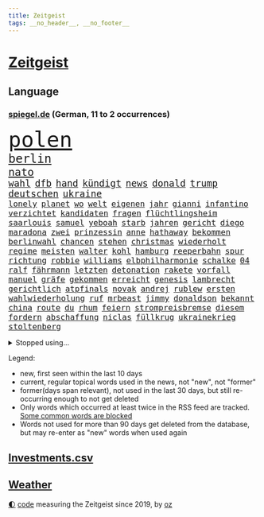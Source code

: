 ```yaml
---
title: Zeitgeist
tags: __no_header__, __no_footer__
---
```


# [Zeitgeist](https://oliz.io/zeitgeist/)

## Language

<h3><a href="https://www.spiegel.de" target="_blank">spiegel.de</a> (German, 11 to 2 occurrences)</h3>
<p style="font-family:monospace">
<span style="font-size:32pt"><a href="news_links.html#polen" class="current">polen</a></span>
<br>
<span style="font-size:18pt"><a href="news_links.html#berlin" class="current">berlin</a></span>
<br>
<span style="font-size:16pt"><a href="news_links.html#nato" class="current">nato</a></span>
<br>
<span style="font-size:14pt"><a href="news_links.html#wahl" class="current">wahl</a></span>
<span style="font-size:14pt"><a href="news_links.html#dfb" class="current">dfb</a></span>
<span style="font-size:14pt"><a href="news_links.html#hand" class="current">hand</a></span>
<span style="font-size:14pt"><a href="news_links.html#kündigt" class="current">kündigt</a></span>
<span style="font-size:14pt"><a href="news_links.html#news" class="current">news</a></span>
<span style="font-size:14pt"><a href="news_links.html#donald" class="current">donald</a></span>
<span style="font-size:14pt"><a href="news_links.html#trump" class="current">trump</a></span>
<span style="font-size:14pt"><a href="news_links.html#deutschen" class="current">deutschen</a></span>
<span style="font-size:14pt"><a href="news_links.html#ukraine" class="current">ukraine</a></span>
<br>
<span style="font-size:12pt"><a href="news_links.html#lonely" class="new">lonely</a></span>
<span style="font-size:12pt"><a href="news_links.html#planet" class="current">planet</a></span>
<span style="font-size:12pt"><a href="news_links.html#wo" class="current">wo</a></span>
<span style="font-size:12pt"><a href="news_links.html#welt" class="current">welt</a></span>
<span style="font-size:12pt"><a href="news_links.html#eigenen" class="current">eigenen</a></span>
<span style="font-size:12pt"><a href="news_links.html#jahr" class="current">jahr</a></span>
<span style="font-size:12pt"><a href="news_links.html#gianni" class="new">gianni</a></span>
<span style="font-size:12pt"><a href="news_links.html#infantino" class="new">infantino</a></span>
<span style="font-size:12pt"><a href="news_links.html#verzichtet" class="current">verzichtet</a></span>
<span style="font-size:12pt"><a href="news_links.html#kandidaten" class="current">kandidaten</a></span>
<span style="font-size:12pt"><a href="news_links.html#fragen" class="current">fragen</a></span>
<span style="font-size:12pt"><a href="news_links.html#flüchtlingsheim" class="current">flüchtlingsheim</a></span>
<span style="font-size:12pt"><a href="news_links.html#saarlouis" class="new">saarlouis</a></span>
<span style="font-size:12pt"><a href="news_links.html#samuel" class="current">samuel</a></span>
<span style="font-size:12pt"><a href="news_links.html#yeboah" class="new">yeboah</a></span>
<span style="font-size:12pt"><a href="news_links.html#starb" class="current">starb</a></span>
<span style="font-size:12pt"><a href="news_links.html#jahren" class="current">jahren</a></span>
<span style="font-size:12pt"><a href="news_links.html#gericht" class="current">gericht</a></span>
<span style="font-size:12pt"><a href="news_links.html#diego" class="new">diego</a></span>
<span style="font-size:12pt"><a href="news_links.html#maradona" class="new">maradona</a></span>
<span style="font-size:12pt"><a href="news_links.html#zwei" class="current">zwei</a></span>
<span style="font-size:12pt"><a href="news_links.html#prinzessin" class="current">prinzessin</a></span>
<span style="font-size:12pt"><a href="news_links.html#anne" class="current">anne</a></span>
<span style="font-size:12pt"><a href="news_links.html#hathaway" class="current">hathaway</a></span>
<span style="font-size:12pt"><a href="news_links.html#bekommen" class="current">bekommen</a></span>
<span style="font-size:12pt"><a href="news_links.html#berlinwahl" class="new">berlinwahl</a></span>
<span style="font-size:12pt"><a href="news_links.html#chancen" class="current">chancen</a></span>
<span style="font-size:12pt"><a href="news_links.html#stehen" class="current">stehen</a></span>
<span style="font-size:12pt"><a href="news_links.html#christmas" class="new">christmas</a></span>
<span style="font-size:12pt"><a href="news_links.html#wiederholt" class="current">wiederholt</a></span>
<span style="font-size:12pt"><a href="news_links.html#regime" class="current">regime</a></span>
<span style="font-size:12pt"><a href="news_links.html#meisten" class="current">meisten</a></span>
<span style="font-size:12pt"><a href="news_links.html#walter" class="current">walter</a></span>
<span style="font-size:12pt"><a href="news_links.html#kohl" class="current">kohl</a></span>
<span style="font-size:12pt"><a href="news_links.html#hamburg" class="current">hamburg</a></span>
<span style="font-size:12pt"><a href="news_links.html#reeperbahn" class="current">reeperbahn</a></span>
<span style="font-size:12pt"><a href="news_links.html#spur" class="current">spur</a></span>
<span style="font-size:12pt"><a href="news_links.html#richtung" class="current">richtung</a></span>
<span style="font-size:12pt"><a href="news_links.html#robbie" class="current">robbie</a></span>
<span style="font-size:12pt"><a href="news_links.html#williams" class="current">williams</a></span>
<span style="font-size:12pt"><a href="news_links.html#elbphilharmonie" class="current">elbphilharmonie</a></span>
<span style="font-size:12pt"><a href="news_links.html#schalke" class="current">schalke</a></span>
<span style="font-size:12pt"><a href="news_links.html#04" class="current">04</a></span>
<span style="font-size:12pt"><a href="news_links.html#ralf" class="current">ralf</a></span>
<span style="font-size:12pt"><a href="news_links.html#fährmann" class="new">fährmann</a></span>
<span style="font-size:12pt"><a href="news_links.html#letzten" class="current">letzten</a></span>
<span style="font-size:12pt"><a href="news_links.html#detonation" class="current">detonation</a></span>
<span style="font-size:12pt"><a href="news_links.html#rakete" class="current">rakete</a></span>
<span style="font-size:12pt"><a href="news_links.html#vorfall" class="current">vorfall</a></span>
<span style="font-size:12pt"><a href="news_links.html#manuel" class="current">manuel</a></span>
<span style="font-size:12pt"><a href="news_links.html#gräfe" class="new">gräfe</a></span>
<span style="font-size:12pt"><a href="news_links.html#gekommen" class="current">gekommen</a></span>
<span style="font-size:12pt"><a href="news_links.html#erreicht" class="current">erreicht</a></span>
<span style="font-size:12pt"><a href="news_links.html#genesis" class="current">genesis</a></span>
<span style="font-size:12pt"><a href="news_links.html#lambrecht" class="current">lambrecht</a></span>
<span style="font-size:12pt"><a href="news_links.html#gerichtlich" class="current">gerichtlich</a></span>
<span style="font-size:12pt"><a href="news_links.html#atpfinals" class="new">atpfinals</a></span>
<span style="font-size:12pt"><a href="news_links.html#novak" class="current">novak</a></span>
<span style="font-size:12pt"><a href="news_links.html#andrej" class="current">andrej</a></span>
<span style="font-size:12pt"><a href="news_links.html#rublew" class="new">rublew</a></span>
<span style="font-size:12pt"><a href="news_links.html#ersten" class="current">ersten</a></span>
<span style="font-size:12pt"><a href="news_links.html#wahlwiederholung" class="current">wahlwiederholung</a></span>
<span style="font-size:12pt"><a href="news_links.html#ruf" class="current">ruf</a></span>
<span style="font-size:12pt"><a href="news_links.html#mrbeast" class="new">mrbeast</a></span>
<span style="font-size:12pt"><a href="news_links.html#jimmy" class="current">jimmy</a></span>
<span style="font-size:12pt"><a href="news_links.html#donaldson" class="new">donaldson</a></span>
<span style="font-size:12pt"><a href="news_links.html#bekannt" class="current">bekannt</a></span>
<span style="font-size:12pt"><a href="news_links.html#china" class="current">china</a></span>
<span style="font-size:12pt"><a href="news_links.html#route" class="new">route</a></span>
<span style="font-size:12pt"><a href="news_links.html#du" class="current">du</a></span>
<span style="font-size:12pt"><a href="news_links.html#rhum" class="new">rhum</a></span>
<span style="font-size:12pt"><a href="news_links.html#feiern" class="current">feiern</a></span>
<span style="font-size:12pt"><a href="news_links.html#strompreisbremse" class="current">strompreisbremse</a></span>
<span style="font-size:12pt"><a href="news_links.html#diesem" class="current">diesem</a></span>
<span style="font-size:12pt"><a href="news_links.html#fordern" class="current">fordern</a></span>
<span style="font-size:12pt"><a href="news_links.html#abschaffung" class="current">abschaffung</a></span>
<span style="font-size:12pt"><a href="news_links.html#niclas" class="current">niclas</a></span>
<span style="font-size:12pt"><a href="news_links.html#füllkrug" class="current">füllkrug</a></span>
<span style="font-size:12pt"><a href="news_links.html#ukrainekrieg" class="current">ukrainekrieg</a></span>
<span style="font-size:12pt"><a href="news_links.html#stoltenberg" class="current">stoltenberg</a></span>
</p>
<details>
<summary>Stopped using...</summary>
<p class="former" style="font-size:12pt">
partie(756) blicken(754) eis(754) genannt(754) kino(754) herbert(753) liege(753) reihe(753) nigeria(752) rheinlandpfalz(752) sarscov2(752) zeitweise(752) zurzeit(752) benzin(751) reduziert(751) rufen(751) ikone(750) kraft(750) künftigen(750) locker(750) mittel(750) rassistisch(750) spieltag(750) verlegt(750) version(750) wofür(750) angeklagter(749) egal(749) google(749) kriminellen(749) untersuchungsausschuss(749) versehentlich(749) verweigert(749) wettbewerb(749) österreichs(749) abstimmen(748) ausnahmezustand(748) dokumente(748) früh(748) innenministerium(748) insekten(748) interne(748) landen(748) lehrer(748) präsentieren(748) sexueller(748) aufgerufen(747) bernd(747) einreisen(747) hebt(747) historisch(747) nahmen(747) verdienen(747) botschaften(746) bundesweite(746) fahrrad(746) reiner(746) schiedsrichter(746) volker(746) 32(745) gesamte(745) heftige(745) regierungspartei(745) riesige(745) vermuten(745) zuerst(745) bundesrepublik(744) ddr(744) erinnerungen(744) kämpfer(744) orbán(744) spanier(744) viktor(744) big(743) erheblich(743) online(743) saarland(743) stammt(743) stück(743) sächsischen(743) warschau(743) ausgleich(742) kleines(742) libyen(742) rollen(742) schauen(742) zuversichtlich(742) flüchtlingen(741) kochinstitut(741) sicherte(741) ungarn(741) wachstum(741) zählen(741) anlass(740) dürfe(740) erzählen(740) feld(740) leichen(740) venezuela(740) ökonom(740) filmen(739) kindesmissbrauch(739) siebentageinzidenz(739) gesehen(738) impfstoff(738) milliarde(738) öffentlichkeit(738) besondere(737) demonstrationen(737) ermordeten(737) roger(737) selben(737) verspielt(737) zerstören(737) angerichtet(735) verbindet(735) ordnung(734) trauen(734) mehrerer(733) studien(733) störung(733) viertelfinale(733) lieferten(732) steckte(732) entwickeln(731) beschränkungen(730) inzidenz(730) älteren(730) ständig(729) begriff(728) heftigen(728) dein(727) näher(727) sozialdemokraten(727) spektakuläre(727) eigenes(726) erinnerung(726) aufgetaucht(725) laufenden(724) ausrüstung(723) gesundheitsministerium(723) varianten(723) alexandra(721) engpässe(721) präsenz(721) niederländischen(720) vermisste(720) popstar(718) app(717) bester(716) fußballem(715) ungeklärt(713) stört(712) schützt(711) angeboten(709) festhalten(709) smartphones(709) uhaft(709) wieso(703) johannes(702) inhaftierten(701) lehrkräfte(701) laufbahn(699) inseln(696) missbrauchs(696) abschluss(695) palästinenser(693) sammeln(693) befunden(677) brutalen(675) explodiert(672) mangelnde(662) uskapitol(662) enthält(656) mallorca(651) langjährige(647) 95(646) niederländer(645) währung(643) öffnet(641) geheimen(639) diagnose(638) estland(627) fuhren(627) lahmgelegt(615) zusammenbruch(611) universitäten(593) happy(591) 15jähriger(571) unis(566) reisenden(565) kubicki(559) umständen(548) afghanischen(540) trost(537) regierungskoalition(527) jamie(515) deutschkolumne(511) serbien(511) gegend(509) lehren(506) unwettern(500) rohstoffe(498) kw(497) entsorgt(496) arte(495) mangelware(495) rereportage(495) verdi(493) aussterben(490) bundesanwaltschaft(479) füllen(479) 72(478) norwegische(478) zwingen(478) georgien(472) erobert(467) kürzen(466) abgesehen(464) boston(461) verstorben(461) winde(454) fluten(453) gelaufen(453) dörfer(446) amoklauf(445) komitee(443) norwegischen(438) privilegien(435) niklas(434) bedrohen(430) drauf(430) genervt(430) verstecken(428) verbrannt(427) kanadische(422) gemeinschaft(421) händen(420) tsg(419) mike(418) ausfälle(416) vertritt(415) zeitungsbericht(415) hawaii(410) versetzt(401) autounfall(399) games(399) gesetzentwurf(399) vorfeld(399) konflikts(396) fünftel(395) spiegelkorrespondent(395) landtagswahl(394) grafiken(392) anton(391) verirrt(388) ice(385) fachkräfte(384) erleben(383) erneuerbaren(382) briefe(380) strackzimmermann(377) bedrängt(369) 74(368) coronalage(366) unbekannter(366) weißer(366) verteidiger(362) versuche(360) oberlandesgericht(359) ostdeutschland(358) schlimme(358) siegerin(357) 30000(356) härte(353) schülerin(353) soziales(352) generationen(348) fußballs(347) gasknappheit(347) schärfere(343) geringer(341) zehnjährigen(339) bundesparteitag(338) hohes(338) begehen(331) schande(330) halte(328) brandbrief(326) finnland(324) schütze(324) atomdeal(316) greuther(315) marieagnes(314) borrell(311) josep(311) kriegsverbrecher(310) leitete(309) beziehen(307) wiegen(306) einfaches(304) stabilität(304) bat(303) g7staaten(303) klara(302) vorbereiten(301) südkoreanische(300) 140(299) sanitäter(299) traurige(299) organisiert(298) rennstall(298) vorwoche(297) kahn(296) australier(295) audi(294) dreyer(292) rheinlandpfälzische(292) verkündete(292) mitgliedstaaten(290) allzu(288) jubiläum(288) sankt(287) militärisch(285) 2002(284) erneuert(282) mutigen(282) streiken(281) verschwindet(280) unterscheiden(279) streik(275) datenschutz(274) justizministerium(274) report(274) buckinghampalast(273) slowakei(273) glanz(271) tourist(270) lohnen(269) murray(269) gezahlt(266) silvio(266) verweisen(266) nützt(264) salah(262) konsequent(261) vergewaltigte(261) dramatischer(260) verantwortlichen(259) 92(258) niederlegen(257) fähigkeiten(256) bill(255) philosoph(255) runter(254) it(252) schätzt(252) schülern(251) verpflichtende(251) dreharbeiten(249) ökostrom(248) lehnte(247) dreijährige(246) dubiosen(246) posiert(245) radprofi(244) fragwürdigen(243) begeben(242) hagelt(242) krause(242) kremlkritiker(242) motiven(240) motiviert(240) abtreibungen(238) anliegen(237) fußballspiel(237) vermieter(237) energiepreisen(236) litt(234) kriegszeiten(233) schneiden(233) vertreten(233) analysen(232) risse(232) schläger(232) schneidet(232) unsicher(232) finaleinzug(230) fünften(230) nebenbei(230) zeuge(229) ausweiten(228) kasse(228) ausländer(227) katastrophalen(225) flüchtlingspolitik(222) verfolgungsjagd(222) hochschule(221) melanie(220) ferne(219) goldene(219) h(219) sexualisierte(218) tätigkeit(218) bundestrainerin(217) spritpreise(217) tätig(217) vergeltung(217) saisonende(216) euaußenbeauftragte(215) cockpit(213) glaubten(213) beanspruchen(212) hahn(212) getreideexporte(210) jones(210) golfer(209) niedersächsischen(208) umsätze(208) zentralrat(208) abgabe(206) leclerc(204) pole(203) rauch(203) smarten(203) downsyndrom(202) fluch(202) frauenfußball(202) segen(202) beck(200) öffentlicher(200) emtitel(198) treue(198) vorfalls(197) freihandelsabkommen(196) trauerfeier(196) zuschauern(195) diplomat(194) waffengesetze(193) weiblichen(193) bauteile(192) orientierung(192) insolvenzen(191) riskieren(191) bühnen(190) pipelines(190) spritzen(190) packenden(189) guardiola(188) pep(188) woods(188) rechenschaft(187) bodo(184) verstehe(184) 41jährige(183) qualifikation(183) eingeschläfert(182) festland(182) nicola(182) sammelte(181) feministische(180) verfügbar(180) dünn(179) gäbe(179) bergsteiger(178) erstattet(178) schlamm(178) generalstaatsanwaltschaft(177) verhängnis(176) virusvariante(175) act(174) beschädigte(174) fragwürdige(174) gefährdete(173) unsicheren(171) befugnisse(170) hoeneß(170) szenario(170) terrorakt(170) uli(170) frontex(169) ägäis(169) aufsteiger(167) begnadigung(167) hinterzogen(167) werkzeug(167) zurücktreten(167) documenta(165) entbunden(165) rüsten(165) ungarische(165) zermürbt(165) empfohlen(164) suchte(164) startups(163) fdppolitikerin(162) gelobt(162) gestohlene(162) usjustizministerium(162) walker(162) 9euroticket(161) exuspräsident(161) girl(161) münchens(161) stehle(161) gerichtshofs(160) kippe(160) kleinem(160) kopfgeld(160) verdrängt(160) vorrang(160) beerdigung(159) pässe(159) beatles(158) stramm(158) assadregimes(157) dauerhaften(156) unbesetzt(156) unobericht(156) budapest(155) lngterminal(155) frodeno(154) populäre(153) schutzmasken(153) schwangerschaftsabbruch(153) tauscht(152) traktor(152) bgh(151) brandenburgischen(151) 21jährigen(150) 21jähriger(150) fernverkehr(150) verschleiert(150) belegt(148) ryanair(148) sanktionieren(148) w(148) zufrieden(148) anwältin(147) enbw(146) naturkatastrophen(146) ramelow(145) gravierend(144) bezirk(143) elfmeterschießen(143) generalstaatsanwalt(143) selbstbestimmung(143) verkörperte(143) 90000(142) aufzeichnung(142) erstellt(142) günter(142) studiert(142) unten(141) ortskräfte(140) schulmassaker(140) hassbotschaften(139) malaika(139) misshandelt(139) mühe(139) chaotisch(138) knapper(138) einschlafen(137) tempel(137) uvalde(136) patricia(135) spacey(135) spätes(135) tvinterview(135) alligator(134) neunjährigen(134) spiegelinterview(134) 24jährigen(133) afdpolitiker(133) sandro(133) kriegsende(132) süddeutschland(132) bar(131) staus(131) haushaltspolitik(130) verschont(130) zeichnungen(130) popp(128) reinhold(128) bahnsteig(126) beteuert(126) unentschieden(126) webbteleskops(126) monatelanger(125) sicheren(125) bruno(124) tanz(124) übernahmen(124) comingout(123) nordafrika(123) schwul(123) späten(123) stützen(123) abwehrchef(122) kampagne(122) kuratoren(122) rechtskräftig(122) ataman(121) erfinder(121) ferda(121) kreta(121) beute(119) emmy(119) familienstücke(119) brennstäbe(117) fasziniert(117) beurlaubt(116) verzeichnet(116) vosstecklenburg(116) abwarten(115) bemerkenswert(115) po(115) benachbarten(114) l(114) trockenen(114) artemis(113) bremsten(113) kernenergie(113) atomenergie(112) conte(112) fassungslos(112) gartenkolumne(112) schadstoffe(112) säure(112) feststellen(111) koffer(111) schnellt(111) rast(110) fasst(109) gestrandete(109) schwulenbar(109) erich(108) extra(108) kilo(108) vernichtet(108) elvis(107) frist(107) mogelpackung(107) normalisierung(107) zelt(107) angetan(106) toaster(106) frauenrechte(105) kennengelernt(105) rausch(105) staatsanleihen(105) zuhause(105) reparaturen(104) abhängt(103) geschlossene(103) gustav(103) halbjahr(103) nahrungsmittelpreise(103) rechtsmediziner(103) repressionen(103) 192(102) 2008(102) malta(102) zurückgegeben(102) einflussreichen(101) energiesektor(101) victoria(100) achterbahn(99) angespannt(99) gasverbraucher(99) pfosten(99) wundersame(99) atom(98) sperrung(98) zulieferer(98) ältesten(98) glänzte(97) innenstadt(97) rückkehrer(97) sexistische(97) unabhängigkeitsreferendum(97) kommunizieren(96) zwölfjährigen(96) edinburgh(95) haller(95) kasachstans(95) security(95) vage(95) ekstase(94) erzählung(94) grundsteuererklärung(94) unübersichtlich(94) coronaschutzmaßnahmen(93) czaja(93) nachhaltigkeit(93) urknall(93) 1989(92) bankrott(92) beamtenbund(92) staatshilfen(92) tarifverhandlungen(92) vertreibt(92) erhöhte(91) gehirn(91) gelohnt(91) lizenzen(91) rückzieher(91) ausgegangen(90) ausreißer(90) demografische(90) finanzsystem(90) fuchs(90) onlinemarktplatz(90) demonstrierenden(89) denkmal(89) gassperren(89) holocaustmahnmal(89) lokals(89) permanent(89) beistand(88) elefant(88) filmregisseur(88) konsumverhalten(88) krawall(88) militärisches(88) schied(88) sondiert(87) cdumann(86) rechtsradikaler(86) rollendes(86) salz(86) spekulanten(86) anhaltspunkte(85) fußballlegende(85) graw(85) lebensjahr(85) sinatra(85) umfassenden(85) wuchtigen(85) zugverkehr(85) kohlestrom(84) rekordzeit(84) schockmoment(84) spvgg(84) zinsschritt(84) denkwürdig(83) entgegengestellt(83) entsorgen(83) erhielten(83) flüsse(83) leopard2panzer(83) notlage(83) realpolitik(83) solidarisierte(83) 39jährigen(82) 4800(82) imageverlust(82) kühlwasser(82) schwule(82) stoffe(82) verteilerkasten(82) woman(82) bekanntgabe(81) mithalten(81) prorussisch(81) verabschiedete(81) aufatmen(80) beleg(80) diffusen(80) fußballspielerinnen(80) kampfpanzer(80) lauern(80) markenkern(80) nordsyrien(80) scheinheiligkeit(80) sexismusvorwürfen(80) übte(80) bestritten(79) ortschaft(79) sea(79) studieren(79) unterwelt(79) abwehrspielerin(78) annie(78) diamanten(78) ermuntert(78) mobilisierung(78) trailer(78) 145(77) atomenergiebehörde(77) bundesratspräsident(77) gewannen(77) knacken(77) schachbrett(77) sonnenblumen(77) streaming(77) verschleierte(77) zerstörungen(77) 56jährige(76) holten(76) notbremsung(76) supermarktkette(76) twitteraccount(76) zurückhalten(76) e10(75) hinterlegt(75) käfig(75) medizin(75) raketenangriffen(75) renditen(75) terrorgefahr(75) 14jährige(74) fleischkonsum(74) kurkow(74) körperlichen(74) magie(74) motorsport(74) rauf(74) strang(74) willi(74) flugbahn(73) formel1weltmeister(73) programmiert(73) streckbetrieb(73) visa(73) wählte(73) brauereien(72) gründete(72) lebenslange(72) shitstorm(72) ungefähr(72) überwiegend(72) antisemitismusskandal(71) begrenzen(71) familienurlaub(71) gehörten(71) umfragewerte(71) vergebens(71) wcs(71) baerbocks(70) krankenhauses(70) sommerliche(70) souveräner(70) bestes(69) durchsuchte(69) evakuieren(69) pragmatismus(69) probt(69) straelen(69) viking(69) wärmsten(69) alex(68) euland(68) generalleutnant(68) sozialversicherung(68) feltes(67) korridor(67) kriminologe(67) andauernden(66) blendete(66) innovationen(66) klimafreundliche(66) lo(66) mehrfache(66) schutzzone(66) staatsfernsehens(66) beschlagnahmten(65) fischen(65) großflächige(65) kreise(65) kriegstreiberin(65) kästner(65) regenfällen(65) bezweifeln(64) bundesgeschäftsführer(64) endstation(64) ermordete(64) gebissen(64) seen(64) bsi(63) darzustellen(63) gründerinnen(63) kairo(63) modeste(63) nackt(63) serienmörder(63) 43jährigen(62) abschiedsbrief(62) bundesligaabsteiger(62) künste(62) leverkusener(62) mangelnden(62) sturgeon(62) wackelige(62) 1955(61) achterbahnfahrt(61) gewässer(61) linder(61) schikaniert(61) verwendens(61) gänzlich(60) volksparkstadion(60) zurechtkommen(60) befahrbar(59) celsius(59) fdpvize(58) montagsdemos(58) spiegelde(58) steuerentlastung(58) befehlsgeber(57) filzaffäre(57) frauenrechtlerin(57) ironman(57) klaffen(57) lebensgefährliche(57) nährt(57) patzte(57) verfeindeten(57) verurteilter(57) 272(56) abwendet(56) anfangs(56) beißt(56) furtwängler(56) geldwäsche(56) grenzstadt(56) leuchtturm(56) ungewohnter(56) untreue(56) ballkontakt(55) bombenanschlag(55) bronzemedaille(55) einstand(55) gehetzt(55) hurrikans(55) zollbeamte(55) ökologisch(55) bundesbankpräsident(54) erzrivalen(54) proben(54) stemmt(54) geywitz(53) montagsdemo(53) schmuck(53) skrupel(53) täterin(53) ausgelassen(52) energielieferant(52) sabotageakten(52) winnetou(52) bemühen(51) jahrelange(51) kita(51) lufthansatochter(51) aung(50) glaubwürdigkeit(50) homeschooling(50) kyi(50) laudatio(50) prosor(50) schimmelbefalls(50) schlaganfall(50) suu(50) übersehen(50) auseinander(49) ausgeraubt(49) beschaffen(49) bizarre(49) bundesligaklub(49) detonierte(49) gekracht(49) geschasst(49) igor(49) zwischenbericht(49) bellen(48) bundesebene(48) data(47) haufen(47) buhlt(46) verbringen(46) zeichnete(46) elektroschrott(45) feldweg(45) kinderbuch(45) arcade(44) bauministerin(44) butler(44) enormer(44) entgehen(44) feist(44) kindergarten(44) schlüsselwerk(44) traineramt(44) win(44) apolda(43) luftverteidigungssystem(43) maduro(43) nicolás(43) reparatur(43) zeitdruck(43) zementieren(43) brendan(42) juristische(42) protestaktion(42) zugeschaltet(42) dennis(41) derby(41) genügen(41) rechnungen(41) regulären(41) friedensnobelpreisträgerin(40) johan(40) vegane(40) ausbilden(39) reus(39) abschirmdienst(38) austragen(38) chengdu(38) zielgeraden(38) auszulösen(37) breite(37) heiliges(37) holger(37) indiens(37) ködern(37) offizielles(37) senioren(37) ungeschlagen(37) 9euroticketnachfolge(36) astronauten(36) entzieht(36) finanzministerium(36) opec+(36) quer(36) spiegelredakteurin(36) zone(36) amoklaufs(35) galoppierenden(35) iaeachef(35) iranerinnen(35) krone(35) laos(35) machbar(35) mitbekommen(35) anekdote(34) consort(34) grossi(34) himalaja(34) ruiniert(34) rückschlägen(34) überraschender(34) anstehenden(33) freiwilliger(33) schulbezirk(33) vereinbarung(33) zurückeroberten(33) ältester(33) bedecken(32) begegnung(32) ensemble(32) lobte(32) titelverteidigung(32) verursachte(32) wahlgang(32) abbey(31) andersson(31) magdalena(31) pleitewelle(31) sommerhaus(31) energiepreiskrise(30) nackte(30) schmuggeln(30) billigtarif(29) brutalität(29) fachmesse(29) fundamental(29) maschinenpistole(29) schlüsse(29) verzögern(29) angezündet(28) firmenpleiten(28) geschleust(28) irland(28) schlussphase(28) schotten(28) eingriff(27) fußballfans(27) hainer(27) masterplan(27) millennials(27) verschenkt(27) überflutet(27) a3(26) denke(26) enthauptet(26) schaudern(26) triathlon(26) geldproblemen(25) gigantischen(25) mär(25) verlässlicher(25) bauarbeiter(24) bedeutende(24) dirk(24) erschließen(24) kilometerlang(24) literaturnobelpreis(24) passagier(24) return(24) tshirt(24) unovollversammlung(24) verfilmt(24) autorennen(23) einsicht(23) einsperren(23) gedreht(23) graz(23) illegales(23) store(23) verfasser(23) überzahl(23) alla(22) milliardenjongleur(22) pugatschowa(22) spaltet(22) stornierungswelle(22) adnan(21) auswärtsspiele(21) bvbtrainer(21) grenzschutz(21) persönlichkeiten(21) schütten(21) sittenwächter(21) syed(21) tasmanien(21) ächzen(21) coltrane(20) federn(20) geströmt(20) grindwale(20) sechzig(20) englischer(19) gunst(19) massenrücktritt(19) neurologe(19) totaler(19) trüb(19) verwundung(19) melonis(18) sechzehnfache(18) verstörend(18) verzeichnen(18) wohnungsbau(18) zehntel(18) cristoforetti(17) einberufen(17) festnehmen(17) kommandantin(17) samantha(17) erzielen(16) fridays(16) lebende(16) sabotage(16) überflutete(16) annexionen(15) dominik(15) filmstarts(15) hangar(15) alleingelassen(14) bundespräsidentenwahl(14) caterer(14) chemie(14) einkauf(14) ernähren(14) erziehen(14) kommissar(14) streampipelines(14) unileben(14) wahllokale(14) ballistische(13) bornholm(13) jazz(13) schmutzig(13) zurücknehmen(13) bahnmitarbeiter(12) bewaffnen(12) birmingham(12) feministischen(12) fünfzigerjahren(12) maximalen(12) mitgebracht(12) niedersachsenwahl(12) o’connor(12) westdeutsche(12) contest(11) eurovision(11) herren(11) klarer(11) kwarteng(11) kwasi(11) lyman(11) nobelpreis(11) ostdeutsche(11)
</p>
</details>
<p>Legend:
<ul>
<li><span class="new">new</span>, first seen within the last 10 days</li>
<li><span class="current">current</span>, regular topical words used in the news, not "new", not "former"</li>
<li><span class="former">former(days span relevant)</span>, not used in the last 30 days, but still re-occurring enough to not get deleted</li>
<li>Only words which occurred at least twice in the RSS feed are tracked. <a href="language/filters.py">Some common words are blocked</a></li>
<li>Words not used for more than 90 days get deleted from the database, but may re-enter as "new" words when used again</li>
</ul>
</p>

## [Investments](investments.html)[.csv](investments.csv)

## [Weather](weather.html)

<footer>
<a href="javascript:toggleTheme()" class="nav">🌓</a>
<a href="https://github.com/ooz/zeitgeist">code</a> measuring the Zeitgeist since 2019, by <a href="https://oliz.io">oz</a>
</footer>
